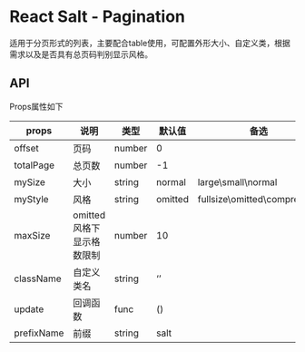 # React Salt - Pagination
适用于分页形式的列表，主要配合table使用，可配置外形大小、自定义类，根据需求以及是否具有总页码判别显示风格。

## API

Props属性如下

props | 说明 | 类型 | 默认值 | 备选 
------------ |--------------- | ------------- | ------------- | -------------
offset | 页码 | number | 0 |
totalPage | 总页数 | number | -1 |
mySize | 大小 | string | normal | large\small\normal |
myStyle | 风格 | string | omitted | fullsize\omitted\compressed |
maxSize | omitted风格下显示格数限制 | number | 10 |
className | 自定义类名 | string | ‘’ |
update | 回调函数 | func | () |
prefixName | 前缀 | string | salt |

